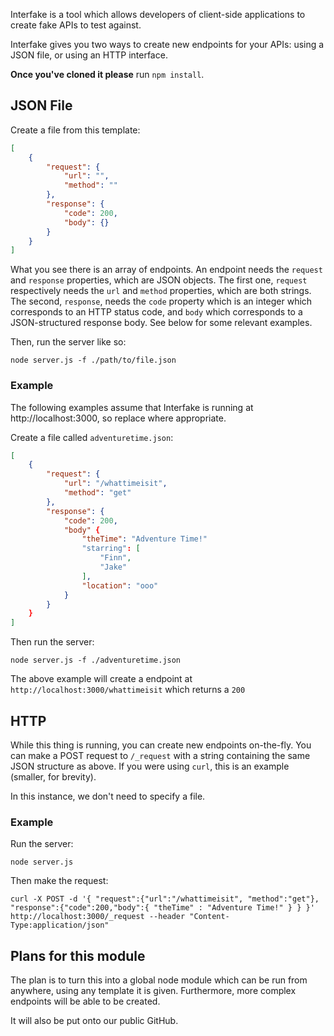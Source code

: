 Interfake is a tool which allows developers of client-side applications to create fake APIs to test against.

Interfake gives you two ways to create new endpoints for your APIs: using a JSON file, or using an HTTP interface.

**Once you've cloned it please** run `npm install`.

## JSON File

Create a file from this template:

```JSON
[
	{
		"request": {
			"url": "",
			"method": ""
		},
		"response": {
			"code": 200,
			"body": {}
		}
	}
]
```

What you see there is an array of endpoints. An endpoint needs the `request` and `response` properties, which are JSON objects. The first one, `request` respectively needs the `url` and `method` properties, which are both strings. The second, `response`, needs the `code` property which is an integer which corresponds to an HTTP status code, and `body` which corresponds to a JSON-structured response body. See below for some relevant examples.

Then, run the server like so:

```
node server.js -f ./path/to/file.json
```

### Example

The following examples assume that Interfake is running at http://localhost:3000, so replace where appropriate.

Create a file called `adventuretime.json`:

```JSON
[
	{
		"request": {
			"url": "/whattimeisit",
			"method": "get"
		},
		"response": {
			"code": 200,
			"body" {
				"theTime": "Adventure Time!"
				"starring": [
					"Finn",
					"Jake"
				],
				"location": "ooo"
			}
		}
	}
]
```

Then run the server:

```
node server.js -f ./adventuretime.json
```

The above example will create a endpoint at `http://localhost:3000/whattimeisit` which returns a `200`

## HTTP

While this thing is running, you can create new endpoints on-the-fly. You can make a POST request to `/_request` with a string containing the same JSON structure as above. If you were using `curl`, this is an example (smaller, for brevity).

In this instance, we don't need to specify a file.

### Example

Run the server:

```
node server.js
```

Then make the request:

```
curl -X POST -d '{ "request":{"url":"/whattimeisit", "method":"get"}, "response":{"code":200,"body":{ "theTime" : "Adventure Time!" } } }' http://localhost:3000/_request --header "Content-Type:application/json"
```

## Plans for this module

The plan is to turn this into a global node module which can be run from anywhere, using any template it is given. Furthermore, more complex endpoints will be able to be created.

It will also be put onto our public GitHub.